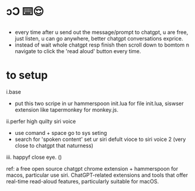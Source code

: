 # ɔƆ ⌨️😌
- every time after u send out the message/prompt to chatgpt, u are free, just listen, u can go anywhere, better chatgpt conversations exprice. 
- instead of wait whole chatgpt resp finish then scroll down to bomtom n navigate to click the 'read aloud' button every time. 

# to setup
i.base
- put this two scripe in ur hammerspoon init.lua for file init.lua, siswser extension like tapermonkey for monkey.js.


ii.perfer high quilty siri voice
- use comand + space go to sys seting
- search for 'spoken content' set ur siri defult vioce to siri voice 2 (very close to chatgpt that naturness)

iii.
happyf close eye. ()


ref:
a free open source chatgpt chrome extension + hammerspoon for macos, particular use siri.
ChatGPT-related extensions and tools that offer real-time read-aloud features, particularly suitable for macOS.





